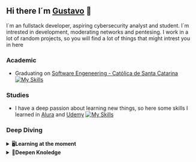 ## Hi there I´m [Gustavo](https://github.com/GustavoSRodriguess) 🤖
I´m an  fullstack developer, aspiring cybersecurity analyst and student. I´m intrested in development, moderating networks and pentesing. I work in a lot of random projects, so you will find a lot of things that might intrest you in here

  
### **Academic**
- Graduating on [Software Engeneering - Católica de Santa Catarina](https://www.catolicasc.org.br)<br/>
[![My Skills](https://skillicons.dev/icons?i=html,js,css,vscode,cs,c,nodejs,mysql,unity,latex)](https://skillicons.dev) 

### **Studies**
- I have a deep passion about learning new things, so here some skills I learned in [Alura](https://www.alura.com.br) and [Udemy](https://www.udemy.com)
[![My Skills](https://skillicons.dev/icons?i=react,firebase,tailwind,docker,powershell,py,git,github,dotnet,linux,aws)](https://skillicons.dev)

### **Deep Diving**
<details>
  <br />
  <summary>🖥️<b>Learning at the moment</b></summary>
    <ul>
      <li>Angular</li>
      <li>Tailwind</li>
      <li>Dapper</li>
    </ul>
</details>
<details>
  <br />
  <summary>🧠<b>Deepen Knoledge</b></summary>
    <ul>
      <li> React </li>
      <li> Node.js </li>
      <li> C </li>
      <li> Cyber Security</li>
      <li> Ethical Hacking </li>
    </ul>
</details>
